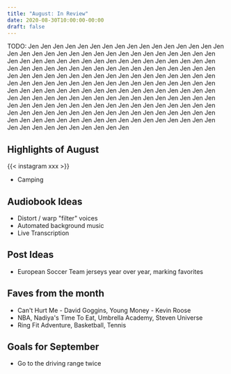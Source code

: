 ```yaml
---
title: "August: In Review"
date: 2020-08-30T10:00:00-00:00
draft: false
---
```


TODO:
Jen Jen Jen Jen Jen Jen Jen Jen Jen Jen Jen Jen Jen Jen
Jen Jen Jen Jen Jen Jen Jen Jen Jen Jen Jen Jen Jen Jen
Jen Jen Jen Jen Jen Jen Jen Jen Jen Jen Jen Jen Jen Jen
Jen Jen Jen Jen Jen Jen Jen Jen Jen Jen Jen Jen Jen Jen
Jen Jen Jen Jen Jen Jen Jen Jen Jen Jen Jen Jen Jen Jen
Jen Jen Jen Jen Jen Jen Jen Jen Jen Jen Jen Jen Jen Jen
Jen Jen Jen Jen Jen Jen Jen Jen Jen Jen Jen Jen Jen Jen
Jen Jen Jen Jen Jen Jen Jen Jen Jen Jen Jen Jen Jen Jen
Jen Jen Jen Jen Jen Jen Jen Jen Jen Jen Jen Jen Jen Jen
Jen Jen Jen Jen Jen Jen Jen Jen Jen Jen Jen Jen Jen Jen
Jen Jen Jen Jen Jen Jen Jen Jen Jen Jen Jen Jen Jen Jen
Jen Jen Jen Jen Jen Jen Jen Jen Jen Jen Jen Jen Jen Jen
Jen Jen Jen Jen Jen Jen Jen Jen Jen Jen Jen Jen Jen Jen
Jen Jen Jen Jen Jen Jen Jen Jen Jen Jen Jen Jen Jen Jen

## Highlights of August

{{< instagram xxx >}}

- Camping

## Audiobook Ideas

- Distort / warp "filter" voices
- Automated background music
- Live Transcription

## Post Ideas

- European Soccer Team jerseys year over year, marking favorites

## Faves from the month

- Can't Hurt Me - David Goggins, Young Money - Kevin Roose
- NBA, Nadiya's Time To Eat, Umbrella Academy, Steven Universe
- Ring Fit Adventure, Basketball, Tennis

## Goals for September

- Go to the driving range twice
